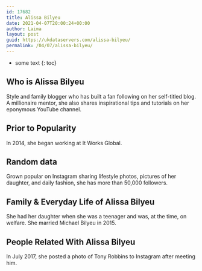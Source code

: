 ```yaml
---
id: 17682
title: Alissa Bilyeu
date: 2021-04-07T20:00:24+00:00
author: Laima
layout: post
guid: https://ukdataservers.com/alissa-bilyeu/
permalink: /04/07/alissa-bilyeu/
---
```


* some text
{: toc}


## Who is Alissa Bilyeu
                  
                  
                  
Style and family blogger who has built a fan following on her self-titled blog. A millionaire mentor, she also shares inspirational tips and tutorials on her eponymous YouTube channel. 
                  
              
            
              
            
                
                
                
## Prior to Popularity
                  
                  
                  
In 2014, she began working at It Works Global.
                  
              
            
              
            
                
                
                
## Random data
                  
                  
                  
Grown popular on Instagram sharing lifestyle photos, pictures of her daughter, and daily fashion, she has more than 50,000 followers. 
                  
              
            
              
            
                
                
                
## Family & Everyday Life of Alissa Bilyeu
                  
                  
                  
She had her daughter when she was a teenager and was, at the time, on welfare. She married Michael Bilyeu in 2015. 
                  
              
            
              
            
                
                
                
## People Related With Alissa Bilyeu
                  
                  
                  
In July 2017, she posted a photo of Tony Robbins to Instagram after meeting him. 
                  
              
            
              
            
                
              
            
              
              
            
            
              
            
          
          
          